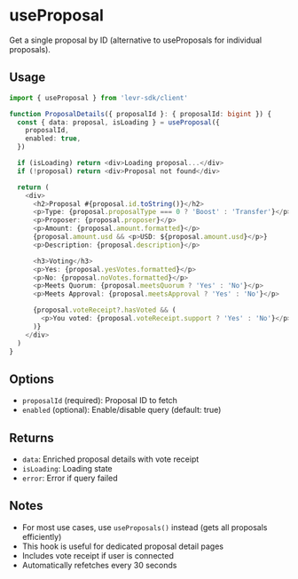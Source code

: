 # useProposal

Get a single proposal by ID (alternative to useProposals for individual proposals).

## Usage

```typescript
import { useProposal } from 'levr-sdk/client'

function ProposalDetails({ proposalId }: { proposalId: bigint }) {
  const { data: proposal, isLoading } = useProposal({
    proposalId,
    enabled: true,
  })

  if (isLoading) return <div>Loading proposal...</div>
  if (!proposal) return <div>Proposal not found</div>

  return (
    <div>
      <h2>Proposal #{proposal.id.toString()}</h2>
      <p>Type: {proposal.proposalType === 0 ? 'Boost' : 'Transfer'}</p>
      <p>Proposer: {proposal.proposer}</p>
      <p>Amount: {proposal.amount.formatted}</p>
      {proposal.amount.usd && <p>USD: ${proposal.amount.usd}</p>}
      <p>Description: {proposal.description}</p>

      <h3>Voting</h3>
      <p>Yes: {proposal.yesVotes.formatted}</p>
      <p>No: {proposal.noVotes.formatted}</p>
      <p>Meets Quorum: {proposal.meetsQuorum ? 'Yes' : 'No'}</p>
      <p>Meets Approval: {proposal.meetsApproval ? 'Yes' : 'No'}</p>

      {proposal.voteReceipt?.hasVoted && (
        <p>You voted: {proposal.voteReceipt.support ? 'Yes' : 'No'}</p>
      )}
    </div>
  )
}
```

## Options

- `proposalId` (required): Proposal ID to fetch
- `enabled` (optional): Enable/disable query (default: true)

## Returns

- `data`: Enriched proposal details with vote receipt
- `isLoading`: Loading state
- `error`: Error if query failed

## Notes

- For most use cases, use `useProposals()` instead (gets all proposals efficiently)
- This hook is useful for dedicated proposal detail pages
- Includes vote receipt if user is connected
- Automatically refetches every 30 seconds
